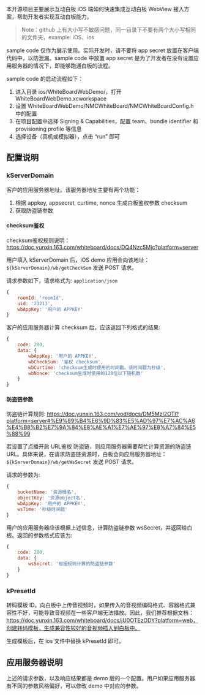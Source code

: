 本开源项目主要展示互动白板 iOS 端如何快速集成互动白板 WebView 接入方案，帮助开发者实现互动白板能力。

> Note：github 上有大小写不敏感问题，同一目录下不要有两个大小写相同的文件夹，example: iOS、ios

sample code 仅作为展示使用。实际开发时，请不要将 app secret 放置在客户端代码中，以防泄漏。sample code 中放置 app secret 是为了开发者在没有设置应用服务器的情况下，即能够跑通白板的流程。

sample code 的启动流程如下：  
1. 进入目录 ios/WhiteBoardWebDemo/，打开WhiteBoardWebDemo.xcworkspace 
2. 设置 WhiteBoardWebDemo/NMCWhiteBoard/NMCWhiteBoardConfig.h 中的配置
3. 在项目配置中选择 Signing & Capabilities，配置 team、bundle identifier 和 provisioning profile 等信息  
4. 选择设备（真机或模拟器），点击 “run” 即可

## 配置说明

### kServerDomain
客户的应用服务器地址。该服务器地址主要有两个功能：
1. 根据 appkey, appsecret, curtime, nonce 生成白板鉴权参数 checksum
2. 获取防盗链参数

#### checksum鉴权
checksum鉴权规则说明：https://doc.yunxin.163.com/whiteboard/docs/DQ4Nzc5Mjc?platform=server

用户填入 kServerDomain 后，iOS demo 应用会向该地址：`${kServerDomain}/wb/getCheckSum` 发送 POST 请求。

请求参数如下，请求格式为: `application/json`
```js
{
    roomId: 'roomId',
    uid: '23213',
    wbAppKey: '用户的 APPKEY'
}
```

客户的应用服务器计算 checksum 后，应该返回下列格式的结果:
```js
{
    code: 200,
    data: {
        wbAppKey: '用户的 APPKEY',
        wbCheckSum: '鉴权 checksum',
        wbCurtime: 'checksum生成时使用的时间戳。该时间戳为秒级',
        wbNonce: 'checksum生成时使用的128位以下随机数'
    }
}
```

#### 防盗链参数
防盗链计算规则: https://doc.yunxin.163.com/vod/docs/DM5MzI2OTI?platform=server#%E9%89%B4%E6%9D%83%E5%AD%97%E7%AC%A6%E4%B8%B2%E7%9A%84%E8%AE%A1%E7%AE%97%E8%A7%84%E5%88%99

若设置了点播开启 URL鉴权 防盗链，则应用服务器需要帮忙计算资源的防盗链 URL。具体来说，在请求防盗链资源时，白板会向应用服务器地址： `${kServerDomain}/wb/getWsSecret` 发送 POST 请求。

请求的参数为: 
```js
{
    bucketName: '资源桶名',
    objectKey: '资源object名',
    wbAppKey: '用户的 APPKEY',
    wsTime: '秒级时间戳'
}
```

用户的应用服务器应该根据上述信息，计算防盗链参数 wsSecret，并返回给白板。返回的参数格式应该为: 
```js
{
    code: 200,
    data: {
        wsSecret: '根据规则计算的防盗链参数'
    }
}
```

### kPresetId
转码模板 ID。向白板中上传音视频时，如果传入的音视频编码格式、容器格式兼容性不好，可能导致音视频在一些客户端无法播放。因此，我们推荐根据文档：https://doc.yunxin.163.com/whiteboard/docs/jU0OTEzODY?platform=web，创建转码模板，生成兼容性较好的音视频插入到白板中。

生成模板后，在 ios 文件中替换 kPresetId 即可。

## 应用服务器说明
上述的请求参数，以及响应结果都是 demo 层的一个配置。用户如果应用服务器有不同的参数风格偏好，可以修改 demo 中对应的参数。